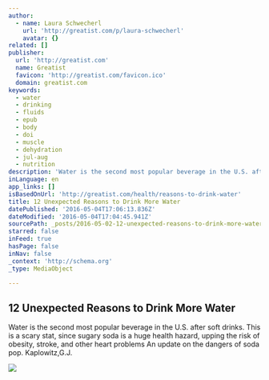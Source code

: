 ```yaml
---
author:
  - name: Laura Schwecherl
    url: 'http://greatist.com/p/laura-schwecherl'
    avatar: {}
related: []
publisher:
  url: 'http://greatist.com'
  name: Greatist
  favicon: 'http://greatist.com/favicon.ico'
  domain: greatist.com
keywords:
  - water
  - drinking
  - fluids
  - epub
  - body
  - doi
  - muscle
  - dehydration
  - jul-aug
  - nutrition
description: 'Water is the second most popular beverage in the U.S. after soft drinks. This is a scary stat, since sugary soda is a huge health hazard, upping the risk of obesity, stroke, and other heart problems An update on the dangers of soda pop. Kaplowitz,G.J.'
inLanguage: en
app_links: []
isBasedOnUrl: 'http://greatist.com/health/reasons-to-drink-water'
title: 12 Unexpected Reasons to Drink More Water
datePublished: '2016-05-04T17:06:13.836Z'
dateModified: '2016-05-04T17:04:45.941Z'
sourcePath: _posts/2016-05-02-12-unexpected-reasons-to-drink-more-water.md
starred: false
inFeed: true
hasPage: false
inNav: false
_context: 'http://schema.org'
_type: MediaObject

---
```

<article style=""><h1>12 Unexpected Reasons to Drink More Water</h1><p>Water is the second most popular beverage in the U.S. after soft drinks. This is a scary stat, since sugary soda is a huge health hazard, upping the risk of obesity, stroke, and other heart problems An update on the dangers of soda pop. Kaplowitz,G.J.</p><img src="http://greatist.com/sites/default/files/styles/big_share/public/12-Reasons-Drink-More-Water_Feat.jpg?itok=cs4SrCUu" /></article>